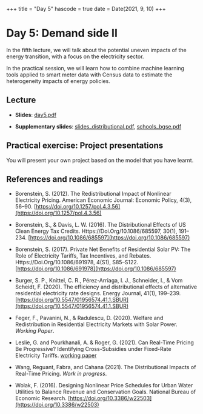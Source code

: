 +++
title = "Day 5"
hascode = true
date = Date(2021, 9, 10)
+++

# Day 5: Demand side II

In the fifth lecture, we will talk about the potential uneven impacts of the energy transition, with a focus on the electricity sector.

In the practical session, we will learn how to combine machine learning tools applied to smart meter data with Census data to estimate the heterogeneity impacts of energy policies. 

## Lecture

* **Slides**: [day5.pdf](/materials/day5/day5.pdf)

* **Supplementary slides**: [slides_distributional.pdf](/materials/day5/slides_distributional.pdf),  [schools_bgse.pdf](/materials/day4/schools_bgse.pdf)
  
## Practical exercise: Project presentations

You will present your own project based on the model that you have learnt.


## References and readings

* Borenstein, S. (2012). The Redistributional Impact of Nonlinear Electricity Pricing. American Economic Journal: Economic Policy, 4(3), 56–90. [https://doi.org/10.1257/pol.4.3.56](https://doi.org/10.1257/pol.4.3.56)

* Borenstein, S., & Davis, L. W. (2016). The Distributional Effects of US Clean Energy Tax Credits. Https://Doi.Org/10.1086/685597, 30(1), 191–234. [https://doi.org/10.1086/685597](https://doi.org/10.1086/685597)

* Borenstein, S. (2017). Private Net Benefits of Residential Solar PV: The Role of Electricity Tariffs, Tax Incentives, and Rebates. Https://Doi.Org/10.1086/691978, 4(S1), S85–S122. [https://doi.org/10.1086/691978](https://doi.org/10.1086/685597)

* Burger, S. P., Knittel, C. R., Pérez-Arriaga, I. J., Schneider, I., & Vom Scheidt, F. (2020). The efficiency and distributional effects of alternative residential electricity rate designs. Energy Journal, 41(1), 199–239. [https://doi.org/10.5547/01956574.41.1.SBUR](https://doi.org/10.5547/01956574.41.1.SBUR)

* Feger, F., Pavanini, N., & Radulescu, D. (2020). Welfare and Redistribution in Residential Electricity Markets with Solar Power. _Working Paper_.

* Leslie, G. and Pourkhanali, A. & Roger, G. (2021). Can Real-Time Pricing Be Progressive? Identifying Cross-Subsidies under Fixed-Rate Electricity Tariffs. [working paper](https://papers.ssrn.com/sol3/papers.cfm?abstract_id=3774556)

* Wang, Reguant, Fabra, and Cahana (2021). The Distributional Impacts of Real-Time Pricing. _Work in progress_.

* Wolak, F. (2016). Designing Nonlinear Price Schedules for Urban Water Utilities to Balance Revenue and Conservation Goals. National Bureau of Economic Research. [https://doi.org/10.3386/w22503](https://doi.org/10.3386/w22503)